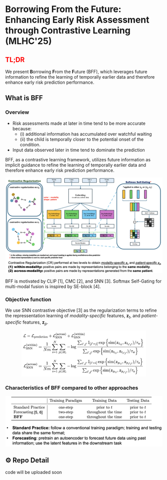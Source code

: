 # Borrowing From the Future: Enhancing Early Risk Assessment through Contrastive Learning (MLHC'25)

## <span style="color: red;">TL;DR</span>
We present **B**orrowing **F**rom the **F**uture (BFF), which leverages future information to refine the learning of temporally earlier data and therefore enhance early risk prediction performance.
## What is BFF
### Overview
- Risk assessments made at later in time tend to be more accurate because: 
	- (i) additional information has accumulated over watchful waiting
	- (ii) the child is temporally closer to the potential onset of the condition. 
- Input data observed later in time tend to dominate the prediction

BFF, as a contrastive learning framework, utilizes future information as implicit guidance to refine the learning of temporally earlier data and therefore enhance early risk prediction performance.

![BFF](./res/bff.png "BFF overview")

BFF is motivated by CLIP [1], CMC [2], and SNN [3]. Softmax Self-Gating for multi-modal fusion is inspired by SE-block [4].

### Objective function

We use SNN contrastive objective [3] as the regularization terms to refine the repressentation learning of *modality-specific* features, $\boldsymbol{z}_t$, and *patient-specific* features, $\boldsymbol{z}_p$.

<p align="center"> <img src="./res/objective.png" alt="objective function" width="400"/>

### Characteristics of BFF compared to other approaches

![comparison](./res/bff-vs-other.png "compare")


## ⚙️ Repo Detail
code will be uploaded soon
